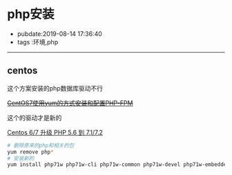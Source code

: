 # php安装

- pubdate:2019-08-14 17:36:40
- tags :环境,php

---

## centos

这个方案安装的php数据库驱动不行

~~[CentOS7使用yum的方式安装和配置PHP-FPM](https://curder.gitbooks.io/blog/centos/centos-7-uses-yum-way-to-install-and-configure-php-fpm.html)~~

这个的驱动才是新的

[Centos 6/7 升级 PHP 5.6 到 7.1/7.2](https://www.centos.bz/2018/05/centos-6-7-%E5%8D%87%E7%BA%A7-php-5-6-%E5%88%B0-7-1-7-2/)

```bash
# 删除原来的php和相关的包
yum remove php*
# 安装新的
yum install php71w php71w-cli php71w-common php71w-devel php71w-embedded php71w-fpm php71w-gd php71w-mbstring php71w-mysqlnd php71w-opcache php71w-pdo php71w-xml php71w-ldap php71w-mcrypt
```
